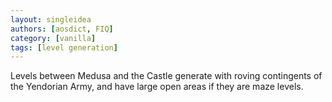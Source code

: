 ```yaml
---
layout: singleidea
authors: [aosdict, FIQ]
category: [vanilla]
tags: [level generation]
---
```

Levels between Medusa and the Castle generate with roving contingents of the Yendorian Army, and have large open areas if they are maze levels.

